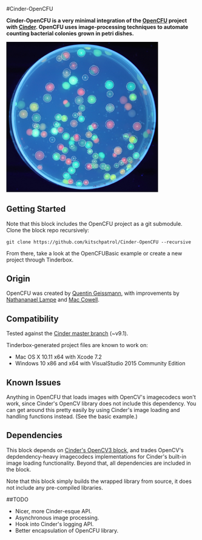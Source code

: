 #Cinder-OpenCFU

**Cinder-OpenCFU is a very minimal integration of the [OpenCFU](http://opencfu.sourceforge.net) project with [Cinder](http://libcinder.org). OpenCFU uses image-processing techniques to automate counting bacterial colonies grown in petri dishes.**

<img width="400" src="cinderblock.png" />

## Getting Started
Note that this block includes the OpenCFU project as a git submodule. Clone the block repo recursively:

	git clone https://github.com/kitschpatrol/Cinder-OpenCFU --recursive 

From there, take a look at the OpenCFUBasic example or create a new project through Tinderbox.

## Origin

OpenCFU was created by [Quentin Geissmann](https://github.com/qgeissmann), with improvements by [Nathananael Lampe](https://github.com/natl) and [Mac Cowell](https://github.com/100ideas).


## Compatibility

Tested against the [Cinder master branch](https://github.com/cinder/Cinder/commit/dd16254f0f4ab2276df845f45b604355e64299f2) (~v9.1).

Tinderbox-generated project files are known to work on:

- Mac OS X 10.11 x64 with Xcode 7.2
- Windows 10 x86 and x64 with VisualStudio 2015 Community Edition

## Known Issues
Anything in OpenCFU that loads images with OpenCV's imagecodecs won't work, since Cinder's OpenCV library does not include this dependency. You can get around this pretty easily by using Cinder's image loading and handling functions instead. (See the basic example.)

## Dependencies

This block depends on [Cinder's OpenCV3 block](https://github.com/cinder/Cinder-OpenCV3), and trades OpenCV's depdendency-heavy imagecodecs implementations for Cinder's built-in image loading functionality. Beyond that, all dependencies are included in the block.

Note that this block simply builds the wrapped library from source, it does not include any pre-compiled libraries.

##TODO

- Nicer, more Cinder-esque API.
- Asynchronous image processing.
- Hook into Cinder's logging API.
- Better encapsulation of OpenCFU library.